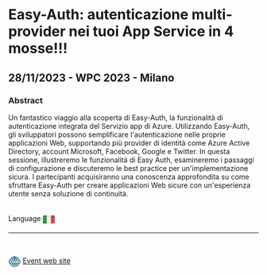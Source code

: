 # Easy-Auth: autenticazione multi-provider nei tuoi App Service in 4 mosse!!!
##  28/11/2023 - WPC 2023 - Milano
### Abstract 
Un fantastico viaggio alla scoperta di Easy-Auth, la funzionalità di autenticazione integrata del Servizio app di Azure.
Utilizzando Easy-Auth, gli sviluppatori possono semplificare l'autenticazione nelle proprie applicazioni Web, supportando più provider di identità come Azure Active Directory, account Microsoft, Facebook, Google e Twitter.
In questa sessione, illustreremo le funzionalità di Easy Auth, esamineremo i passaggi di configurazione e discuteremo le best practice per un'implementazione sicura.
I partecipanti acquisiranno una conoscenza approfondita su come sfruttare Easy-Auth per creare applicazioni Web sicure con un'esperienza utente senza soluzione di continuità.

<br/>
Language <img width="25" src="https://raw.githubusercontent.com/massimobonanni/massimobonanni/master/images/flagitaly.svg" style="vertical-align:middle">

<br/>

---

<br/>
<p>
<img width="25" src="https://raw.githubusercontent.com/massimobonanni/massimobonanni/master/images/eventwebsite.svg" style="vertical-align:middle"> 
<a href="https://www.wpc.education/agenda">Event web site</a>
</p>

